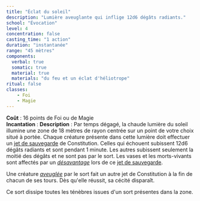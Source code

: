 ```yaml
---
title: "Éclat du soleil"
description: "Lumière aveuglante qui inflige 12d6 dégâts radiants."
school: "Évocation"
level: 4
concentration: false
casting_time: "1 action"
duration: "instantanée"
range: "45 mètres"
components:
  verbal: true
  somatic: true
  material: true
  materials: "du feu et un éclat d'héliotrope"
ritual: false
classes:
    - Foi
    - Magie
---
```

**Coût** : 16 points de Foi ou de Magie  
**Incantation** : 
**Description** : Par temps dégagé, la chaude lumière du soleil illumine une zone de 18 mètres de rayon centrée sur un point de votre choix situé à portée. Chaque créature présente dans cette lumière doit effectuer un [jet de sauvegarde](/utiliser-les-caracteristiques/#jets-de-sauvegarde) de Constitution. Celles qui échouent subissent 12d6 dégâts radiants et sont <RT l="aveuglées" t="aveugle"/> pendant 1 minute. Les autres subissent seulement la moitié des dégâts et ne sont pas <RT l="aveuglées" t="aveugle"/> par le sort. Les vases et les morts-vivants sont affectés par un [_désavantage_](/utiliser-les-caracteristiques/#avantage-et-desavantage) lors de ce [jet de sauvegarde](/utiliser-les-caracteristiques/#jets-de-sauvegarde).

Une créature [_aveuglée_](/gerer-la-sante-du-personnage/#aveugle) par le sort fait un autre jet de Constitution à la fin de chacun de ses tours. Dès qu'elle réussit, sa cécité disparaît.

Ce sort dissipe toutes les ténèbres issues d'un sort présentes dans la zone.
